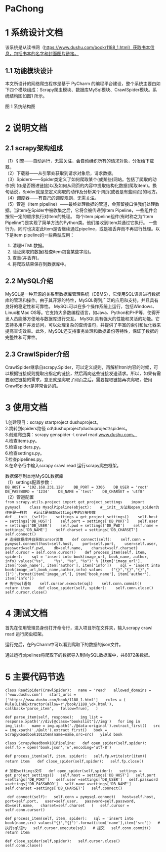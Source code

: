 # PaChong

# 1 系统设计文档 
该系统是从读书网（https://www.dushu.com/book/1188_1.html）获取书本信息，包括书本的名字和封面图片链接。 
## 1.1 功能模块设计 
本文所设计的网络爬虫程序是基于 PyCharm 的编程平台建设，整个系统主要由如下四个模块组成：Scrapy爬虫模块、数据库MySql模块、CrawlSpider模块。系统结构图如图1 所示。


图 1 系统结构图

# 2 说明文档
## 2.1 scrapy架构组成 
（1）引擎——自动运行，无需关注，会自动组织所有的请求对象，分发给下载器。   
（2）下载器——从引擎处获取到请求对象后，请求数据。   
（3）Spiders——Spider类定义了如何爬取某个(或某些)网站。包括了爬取的动作(例 
如:是否跟进链接)以及如何从网页的内容中提取结构化数据(爬取item)。换句话说，Spider就是您定义爬取的动作及分析某个网页(或者是有些网页)的地方。   
（4）调度器——有自己的调度规则，无需关注。   
（5）管道（Item pipeline）——最终处理数据的管道，会预留接口供我们处理数据。当Item在Spider中被收集之后，它将会被传递到Item Pipeline，一些组件会按照一定的顺序执行对Item的处理。 
每个item pipeline组件(有时称之为“Item Pipeline”)是实现了简单方法的Python类。他们接收到Item并通过它执行。
一些行为，同时也决定此Item是否继续通过pipeline，或是被丢弃而不再进行处理。以下是item pipeline的一些典型应用：   
1. 清理HTML数据。   
2. 验证爬取的数据(检查item包含某些字段)。   
3. 查重(并丢弃)。   
4. 将爬取结果保存到数据库中。  

## 2.2 MySQL介绍
MySQL是一种开源的关系型数据库管理系统（DBMS），它使用SQL语言进行数据库的管理和操作。由于其开源的特性，MySQL得到广泛的应用和支持，并且具有良好的稳定性和可靠性。
MySQL可以在多个操作系统上运行，包括Windows、Linux和Mac OS等。它支持大多数编程语言，如Java、Python和PHP等，使得开发人员能够方便地与数据库进行交互。
MySQL具有强大的性能和灵活的功能。它支持多用户并发访问，可以处理复杂的查询语句，并提供了丰富的索引和优化器来提高查询效率。此外，MySQL还支持事务处理和数据备份等特性，保证了数据的完整性和可靠性。

## 2.3 CrawlSpider介绍 
CrawlSpider继承自scrapy.Spider，可以定义规则，再解析html内容的时候，可以根据链接规则提取出指定的链接，然后再向这些链接发送请求。所以，如果有需要跟进链接的需求，意思就是爬取了网页之后，需要提取链接再次爬取，使用CrawlSpider是非常合适的。

# 3 使用文档
1.创建项目：scrapy startproject dushuproject。   
2.跳转到spiders路径 cd\dushuproject\dushuproject\spiders。   
3.创建爬虫类：scrapy genspider ‐t crawl read www.dushu.com。   
4.检查items.py。   
5.检查spiders.py。   
6.检查settings.py。   
7.检查pipelines.py。   
8.在命令行中输入scrapy crawl read 运行scrapy爬虫框架。  

数据保存到本地MySQL数据库   
（1）settings配置参数：   
`DB_HOST = '192.168.231.128'   
DB_PORT = 3306   
DB_USER = 'root'   
DB_PASSWORD = '1234'   
DB_NAME = 'test'   
DB_CHARSET = 'utf8' `    
（2）管道配置   
`from scrapy.utils.project import get_project_settings   
import pymysql   
class MysqlPipeline(object):   
#__init__方法和open_spider的作用是一样的  
#init是获取settings中的连接参数 `  
`def __init__(self):   
settings = get_project_settings()   
self.host = settings['DB_HOST']   
self.port = settings['DB_PORT']   
self.user = settings['DB_USER']   
self.pwd = settings['DB_PWD']   
self.name = settings['DB_NAME']   
self.charset = settings['DB_CHARSET']   
self.connect() `  
`# 连接数据库并且获取cursor对象   
def connect(self):   
self.conn = pymysql.connect(host=self.host,   
port=self.port,   
user=self.user,   
password=self.pwd,   
db=self.name,   
charset=self.charset)   
self.cursor = self.conn.cursor()   
def process_item(self, item, spider):   
sql = 'insert into book(image_url, book_name, author, info) values("%s",   
"%s", "%s", "%s")' % (item['image_url'], item['book_name'], item['author'], item['info'])   
sql = 'insert into book(image_url,book_name,author,info) values   
("{}","{}","{}","{}")'.format(item['image_url'], item['book_name'], item['author'],   
item['info']) `  
`# 执行sql语句   
self.cursor.execute(sql)   
self.conn.commit()   
return item   
def close_spider(self, spider):   
self.conn.close()   
self.cursor.close()`  
# 4 测试文档
首先在使用管理员身份打开命令行，进入项目所在文件夹，输入scrapy crawl read 运行爬虫框架。  

运行完后，在PyCharm中可以看到爬取下的数据的json文件。  


通过运行pipelines将爬取下的数据导入到MySQL数据库中，共8872条数据。  

# 5 主要代码节选
`class ReadSpider(CrawlSpider):  
   name = 'read'  
   allowed_domains = ['www.dushu.com']  
   start_urls = ['https://www.dushu.com/book/1188_1.html']  
`
  `rules = (  
       Rule(LinkExtractor(allow=r'/book/1188_\d+.html'),  
                          callback='parse_item',  
                          follow=True),  
   )`  

   `def parse_item(self, response):  
       img_list = response.xpath('//div[@class="bookslist"]//img')  
       for img in img_list:  
           name = img.xpath('./@data-original').extract_first()  
           src = img.xpath('./@alt').extract_first()  
           book = ScrapyReadbook101Item(name=name,src=src)  
           yield book`  

`class ScrapyReadbook101Pipeline:  
   def open_spider(self,spider):  
       self.fp = open('book.json','w',encoding='utf-8')`  

  ` def process_item(self, item, spider):  
       self.fp.write(str(item))  
       return item  
`
  ` def close_spider(self,spider):  
       self.fp.close()`  

`# 加载settings文件  
   def open_spider(self,spider):  
       settings = get_project_settings()  
       self.host = settings['DB_HOST']  
       self.port =settings['DB_PORT']  
       self.user =settings['DB_USER']  
       self.password =settings['DB_PASSWROD']  
       self.name =settings['DB_NAME']  
       self.charset =settings['DB_CHARSET']  
       self.connect()`  

  ` def connect(self):  
       self.conn = pymysql.connect(  
                           host=self.host,  
                           port=self.port,  
                           user=self.user,  
                           password=self.password,  
                           db=self.name,  
                           charset=self.charset  
       )  
       self.cursor = self.conn.cursor()`  

   `def process_item(self, item, spider):  
       sql = 'insert into book(name,src) values("{}","{}")'.format(item['name'],item['src'])  
       # 执行sql语句  
       self.cursor.execute(sql)  
       # 提交  
       self.conn.commit()  
       return item`  

   `def close_spider(self,spider):  
       self.cursor.close()  
       self.conn.close()`  
